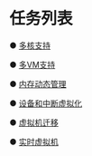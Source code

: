 # 任务列表

● [多核支持](https://github.com/arceos-hypervisor/2023-virtualization-campus/blob/master/tasks/%E5%A4%9A%E6%A0%B8%E6%94%AF%E6%8C%81.md)

● [多VM支持](https://github.com/arceos-hypervisor/2023-virtualization-campus/blob/master/tasks/%E5%A4%9AVM%E6%94%AF%E6%8C%81.md)

● [内存动态管理](https://github.com/arceos-hypervisor/2023-virtualization-campus/blob/master/tasks/%E5%86%85%E5%AD%98%E5%8A%A8%E6%80%81%E7%AE%A1%E7%90%86.md)

● [设备和中断虚拟化](https://github.com/arceos-hypervisor/2023-virtualization-campus/blob/master/tasks/%E8%AE%BE%E5%A4%87%E5%92%8C%E4%B8%AD%E6%96%AD%E8%99%9A%E6%8B%9F%E5%8C%96.md)

● [虚拟机迁移](https://github.com/arceos-hypervisor/2023-virtualization-campus/blob/master/tasks/%E8%99%9A%E6%8B%9F%E6%9C%BA%E8%BF%81%E7%A7%BB.md)

● [实时虚拟机](https://github.com/arceos-hypervisor/2023-virtualization-campus/blob/master/tasks/%E5%AE%9E%E6%97%B6%E8%99%9A%E6%8B%9F%E6%9C%BA.md)


